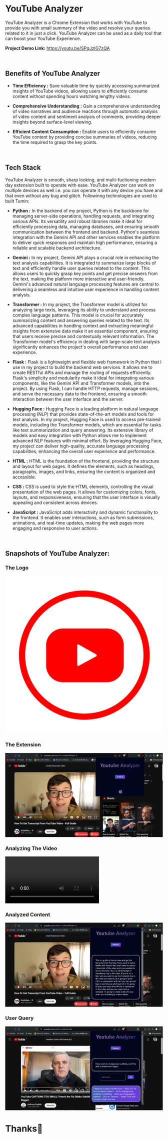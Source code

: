 # YouTube Analyzer

YouTube Analyzer is a Chrome Extension that works with YouTube to provide you with small summary of the video and resolve your queries related to it in just a click.
YouTube Analyzer can be used as a daily tool that can boost your YouTube Experience.

**Project Demo Link:** https://youtu.be/SPqJzIG7zQA

<br>

## Benefits of YouTube Analyzer

- **Time Efficiency :** Save valuable time by quickly accessing summarized insights of YouTube videos, allowing users to efficiently consume content without spending hours watching lengthy videos.

- **Comprehensive Understanding :**  Gain a comprehensive understanding of video narratives and audience reactions through automatic analysis of video content and sentiment analysis of comments, providing deeper insights beyond surface-level viewing.


- **Efficient Content Consumption :**  Enable users to efficiently consume YouTube content by providing concise summaries of videos, reducing the time required to grasp the key points.

<br>

## Tech Stack

YouTube Analyzer is smooth, sharp looking, and multi-fuctioning modern day extension built to operate with ease. YouTube Analyzer can work on multiple devices as well i.e. you can operate it with any device you have and that even without any bug and glitch.
Followinng technologies are used to built Tumin:

- **Python :** In the backend of my project, Python is the backbone for managing server-side operations, handling requests, and integrating various APIs. Its versatility and robust libraries make it ideal for efficiently processing data, managing databases, and ensuring smooth communication between the frontend and backend. Python's seamless integration with the Gemini API and other services enables the platform to deliver quick responses and maintain high performance, ensuring a reliable and scalable backend architecture.

- **Gemini :** In my project, Gemini API plays a crucial role in enhancing the text analysis capabilities. It is integrated to summarize large blocks of text and efficiently handle user queries related to the content. This allows users to quickly grasp key points and get precise answers from the text, making the platform more interactive and user-friendly. Gemini's advanced natural language processing features are central to delivering a seamless and intuitive user experience in handling content analysis.

- **Transformer :** In my project, the Transformer model is utilized for analyzing large texts, leveraging its ability to understand and process complex language patterns. This model is crucial for accurately summarizing content and answering queries related to the text. Its advanced capabilities in handling context and extracting meaningful insights from extensive data make it an essential component, ensuring that users receive precise and contextually relevant information. The Transformer model's efficiency in dealing with large-scale text analysis significantly enhances the project's overall performance and user experience.

- **Flask :** Flask is a lightweight and flexible web framework in Python that I use in my project to build the backend web services. It allows me to create RESTful APIs and manage the routing of requests efficiently. Flask's simplicity and modularity make it ideal for integrating various components, like the Gemini API and Transformer models, into the project. By using Flask, I can handle HTTP requests, manage sessions, and serve the necessary data to the frontend, ensuring a smooth interaction between the user interface and the server.

- **Hugging Face :** Hugging Face is a leading platform in natural language processing (NLP) that provides state-of-the-art models and tools for text analysis. In my project, Hugging Face is used to access pre-trained models, including the Transformer models, which are essential for tasks like text summarization and query answering. Its extensive library of models and easy integration with Python allows me to implement advanced NLP features with minimal effort. By leveraging Hugging Face, my project can deliver high-quality, accurate language processing capabilities, enhancing the overall user experience and performance.

- **HTML :** HTML is the foundation of the frontend, providing the structure and layout for web pages. It defines the elements, such as headings, paragraphs, images, and links, ensuring the content is organized and accessible.

- **CSS :** CSS is used to style the HTML elements, controlling the visual presentation of the web pages. It allows for customizing colors, fonts, layouts, and responsiveness, ensuring that the user interface is visually appealing and consistent across devices.

- **JavaScript :** JavaScript adds interactivity and dynamic functionality to the frontend. It enables user interactions, such as form submissions, animations, and real-time updates, making the web pages more engaging and responsive to user actions.

<br>

## Snapshots of YouTube Analyzer:

### The Logo

![image](https://github.com/Avinash0308/Youtube-Analyzer/blob/main/ReadMe_Images/icon.png)

### The Extension

![image](https://github.com/Avinash0308/Youtube-Analyzer/blob/main/ReadMe_Images/Extension.png)

### Analyzing The Video

![video](https://github.com/Avinash0308/Youtube-Analyzer/blob/main/ReadMe_Images/Loader.mp4)

### Analyzed Content

![image](https://github.com/Avinash0308/Youtube-Analyzer/blob/main/ReadMe_Images/Video_Summary.png)

### User Query

![image](https://github.com/Avinash0308/Youtube-Analyzer/blob/main/ReadMe_Images/Query.png)


# Thanks💖
